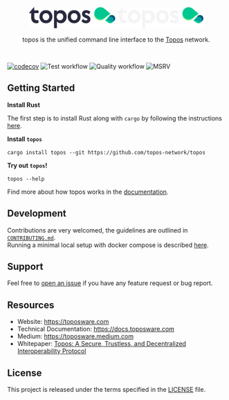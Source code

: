 <div id="top"></div>
<!-- PROJECT LOGO -->
<br />
<div align="center">

  <img src="./.github/assets/topos_logo.png#gh-light-mode-only" alt="Logo" width="200">
  <img src="./.github/assets/topos_logo_dark.png#gh-dark-mode-only" alt="Logo" width="200">

<br />

<p align="center">
topos is the unified command line interface to the <a href="https://docs.toposware.com/general-overview">Topos</a> network.
</p>

<br />

</div>

<!-- **`topos` is the unified command line interface to the [Topos](https://docs.toposware.com/general-overview) network.** -->

[![codecov](https://codecov.io/gh/topos-network/topos/branch/main/graph/badge.svg?token=FOH2B2GRL9&style=flat)](https://codecov.io/gh/topos-network/topos)
![Test workflow](https://github.com/topos-network/topos/actions/workflows/test.yml/badge.svg)
![Quality workflow](https://github.com/topos-network/topos/actions/workflows/quality.yml/badge.svg)
![MSRV](https://img.shields.io/badge/MSRV-1.64-blue?labelColor=1C2C2E&logo=Rust&style=flat-square)

## Getting Started

**Install Rust**

The first step is to install Rust along with `cargo` by following the instructions [here](https://doc.rust-lang.org/book/ch01-01-installation.html#installing-rustup-on-linux-or-macos).

**Install `topos`**

```
cargo install topos --git https://github.com/topos-network/topos
```

**Try out `topos`!**

```
topos --help
```

Find more about how topos works in the [documentation](https://docs.toposware.com/).

## Development

Contributions are very welcomed, the guidelines are outlined in [`CONTRIBUTING.md`](https://github.com/topos-network/.github/blob/main/CONTRIBUTING.md).<br />
Running a minimal local setup with docker compose is described [here](./tools/README.md).

## Support

Feel free to [open an issue](https://github.com/topos-network/topos/issues/new) if you have any feature request or bug report.<br />

## Resources

- Website: <https://toposware.com>
- Technical Documentation: <https://docs.toposware.com>
- Medium: <https://toposware.medium.com>
- Whitepaper: [Topos: A Secure, Trustless, and Decentralized
  Interoperability Protocol](https://arxiv.org/pdf/2206.03481.pdf)

## License

This project is released under the terms specified in the [LICENSE](LICENSE) file.

